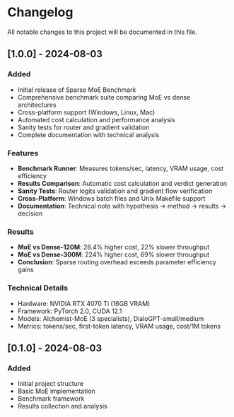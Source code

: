 # Changelog

All notable changes to this project will be documented in this file.

## [1.0.0] - 2024-08-03

### Added
- Initial release of Sparse MoE Benchmark
- Comprehensive benchmark suite comparing MoE vs dense architectures
- Cross-platform support (Windows, Linux, Mac)
- Automated cost calculation and performance analysis
- Sanity tests for router and gradient validation
- Complete documentation with technical analysis

### Features
- **Benchmark Runner**: Measures tokens/sec, latency, VRAM usage, cost efficiency
- **Results Comparison**: Automatic cost calculation and verdict generation
- **Sanity Tests**: Router logits validation and gradient flow verification
- **Cross-Platform**: Windows batch files and Unix Makefile support
- **Documentation**: Technical note with hypothesis → method → results → decision

### Results
- **MoE vs Dense-120M**: 28.4% higher cost, 22% slower throughput
- **MoE vs Dense-300M**: 224% higher cost, 69% slower throughput
- **Conclusion**: Sparse routing overhead exceeds parameter efficiency gains

### Technical Details
- Hardware: NVIDIA RTX 4070 Ti (16GB VRAM)
- Framework: PyTorch 2.0, CUDA 12.1
- Models: Alchemist-MoE (3 specialists), DialoGPT-small/medium
- Metrics: tokens/sec, first-token latency, VRAM usage, cost/1M tokens

## [0.1.0] - 2024-08-03

### Added
- Initial project structure
- Basic MoE implementation
- Benchmark framework
- Results collection and analysis 